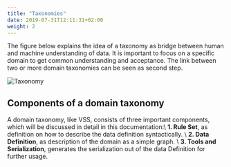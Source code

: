 ```yaml
---
title: "Taxonomies"
date: 2019-07-31T12:11:31+02:00
weight: 2
---
```


The figure below explains the idea of a taxonomy as bridge between human and
machine understanding of data. It is important to focus on a specific domain to
get common understanding and acceptance. The link between two or more domain
taxonomies can be seen as second step.

![Taxonomy](/vehicle_signal_specification/images/taxonomies.png?classes=shadow&width=60pc)

## Components of a domain taxonomy
A domain taxonomy, like VSS, consists of three important components, which will be
discussed in detail in this documentation:\\
**1. Rule Set**, as definition on how to describe the data definition syntactically. \\
**2. Data Definition**, as description of the domain as a simple graph. \\
**3. Tools and Serialization**, generates the serialization out of the data Definition
   for further usage.
